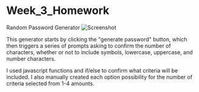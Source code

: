 # Week_3_Homework
Random Password Generator
![Screenshot](https://user-images.githubusercontent.com/87458845/135698805-e14e3c17-8676-4582-82c3-e8269bae18eb.PNG)

This generator starts by clicking the "generate password" button, which then triggers a series of prompts asking to confirm the number of characters, whether or not to include symbols, lowercase, uppercase, and number characters.

I used javascript functions and if/else to confirm what criteria will be included. I also manually created each option possibility for the number of criteria selected from 1-4 amounts.
